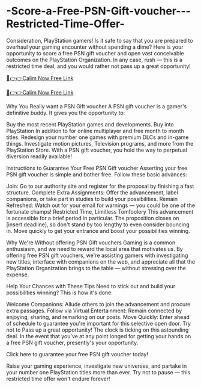 # -Score-a-Free-PSN-Gift-voucher---Restricted-Time-Offer-
Consideration, PlayStation gamers! Is it safe to say that you are prepared to overhaul your gaming encounter without spending a dime? Here is your opportunity to score a free PSN gift voucher and open vast conceivable outcomes on the PlayStation Organization. In any case, rush — this is a restricted time deal, and you would rather not pass up a great opportunity!

[🔴👉👉Calim Now Free Link](https://tinyurl.com/new-free-psn-gift-card)

[🔴👉👉Calim Now Free Link](https://tinyurl.com/new-free-psn-gift-card)

Why You Really want a PSN Gift voucher
A PSN gift voucher is a gamer's definitive buddy. It gives you the opportunity to:

Buy the most recent PlayStation games and developments.
Buy into PlayStation In addition to for online multiplayer and free month to month titles.
Redesign your number one games with premium DLCs and in-game things.
Investigate motion pictures, Television programs, and more from the PlayStation Store.
With a PSN gift voucher, you hold the way to perpetual diversion readily available!

Instructions to Guarantee Your Free PSN Gift voucher
Asserting your free PSN gift voucher is simple and bother free. Follow these basic advances:

Join: Go to our authority site and register for the proposal by finishing a fast structure.
Complete Extra Assignments: Offer the advancement, label companions, or take part in studies to build your possibilities.
Remain Refreshed: Watch out for your email for warnings — you could be one of the fortunate champs!
Restricted Time, Limitless Tomfoolery
This advancement is accessible for a brief period in particular. The proposition closes on [insert deadline], so don't stand by too lengthy to even consider bouncing in. Move quickly to get your entrance and boost your possibilities winning.

Why We're Without offering PSN Gift vouchers
Gaming is a common enthusiasm, and we need to reward the local area that motivates us. By offering free PSN gift vouchers, we're assisting gamers with investigating new titles, interface with companions on the web, and appreciate all that the PlayStation Organization brings to the table — without stressing over the expense.

Help Your Chances with These Tips
Need to stick out and build your possibilities winning? This is how it's done:

Welcome Companions: Allude others to join the advancement and procure extra passages.
Follow via Virtual Entertainment: Remain connected by enjoying, sharing, and remarking on our posts.
Move Quickly: Enter ahead of schedule to guarantee you're important for this selective open door.
Try not to Pass up a great opportunity!
The clock is ticking on this astounding deal. In the event that you've at any point longed for getting your hands on a free PSN gift voucher, presently's your opportunity.

Click here to guarantee your free PSN gift voucher today!

Raise your gaming experience, investigate new universes, and partake in your number one PlayStation titles more than ever. Try not to pause — this restricted time offer won't endure forever!
